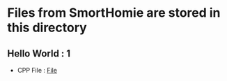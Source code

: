 # Files from SmortHomie are stored in this directory
## Hello World : 1
- CPP File : [File](HelloWorld.cpp)
